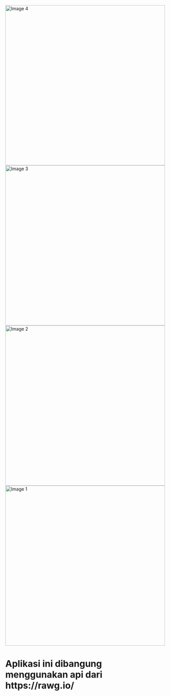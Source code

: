 <p align="justify">
  <img src="https://github.com/albarrazikrillah14/Game-App/assets/72233920/fcc12f24-c684-47f2-94d3-4f4b185ca4e2" width="500" alt="Image 4">
  <img src="https://github.com/albarrazikrillah14/Game-App/assets/72233920/e75515b5-5020-4c0c-bca4-0dc1aa830be4" width="500" alt="Image 3">
  <img src="https://github.com/albarrazikrillah14/Game-App/assets/72233920/3bd65853-dafe-4217-82e1-a4f58444e490" width="500" alt="Image 2">
  <img src="https://github.com/albarrazikrillah14/Game-App/assets/72233920/ff09beb1-713c-47ae-9736-0988c9ed9ba1" width="500" alt="Image 1">
  <h1>Aplikasi ini dibangung menggunakan api dari https://rawg.io/ </h1>
</p>
